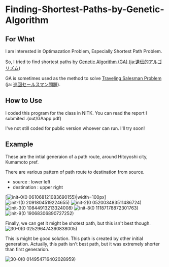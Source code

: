 # Finding-Shortest-Paths-by-Genetic-Algorithm

## For What 

I am interested in Optimazation Problem, Especially Shortest Path Problem. 

So, I tried to find shortest paths by  [Genetic Algorithm (GA)](https://en.wikipedia.org/wiki/Genetic_algorithm).(ja:[遺伝的アルゴリズム](https://ja.wikipedia.org/wiki/%E9%81%BA%E4%BC%9D%E7%9A%84%E3%82%A2%E3%83%AB%E3%82%B4%E3%83%AA%E3%82%BA%E3%83%A0))


GA is sometimes used as the method to solve 
[Traveling Salesman Problem](https://en.wikipedia.org/wiki/Travelling_salesman_problem)
(ja: [巡回セールスマン問題](https://ja.wikipedia.org/wiki/%E5%B7%A1%E5%9B%9E%E3%82%BB%E3%83%BC%E3%83%AB%E3%82%B9%E3%83%9E%E3%83%B3%E5%95%8F%E9%A1%8C)).


## How to Use
I coded this program for the class in NITK.
You can read the report I submited .(out/GAapp.pdf)

I've not still coded for public version whoever can run.
I'll try soon!

## Example 

These are the intial generaion of a path route, around Hitoyoshi city, Kumamoto pref.

There are various pattern of path route to destination from source.

* source : lower left
* destination : upper right


[![init-0(0 061068121083690155)](https://user-images.githubusercontent.com/72023343/153434609-b876194e-ff4a-4bed-877e-b261b6bb7635.png)|width=100px]
![init-1(0 2091804519224655)](https://user-images.githubusercontent.com/72023343/153436764-213a65f8-7855-4f8f-addc-dec98e6172c9.png)
![init-2(0 052003483511486724)](https://user-images.githubusercontent.com/72023343/153436766-7dcb520d-98b4-4f4a-b7c7-a14cbd2a3712.png)
![init-3(0 10844913213324008)](https://user-images.githubusercontent.com/72023343/153436767-8001c1cb-5a8d-46f6-9f84-f696eb9facbe.png)
![init-8(0 11187178872301763)](https://user-images.githubusercontent.com/72023343/153436768-62290c18-1d98-4705-b44e-4dc673c63ce0.png)
![init-9(0 19068306890727252)](https://user-images.githubusercontent.com/72023343/153436770-c3f7d88b-095d-4faa-a24e-c5aaa6434ec1.png)

Finally, we can get it might be shotest path, but this isn't best though.
![30-0(0 025296474360838005)](https://user-images.githubusercontent.com/72023343/153437800-3e75a151-04d2-42cd-84f5-38b34bc34832.png)


This is might be good solution. This path is created by other initial generation. Actually, this path isn't best path, but it was extremely shorter than first generarion.

![30-0(0 014954716402028959)](https://user-images.githubusercontent.com/72023343/153438390-e0dd7e5e-ab81-4f46-829f-9736976a4702.png)


